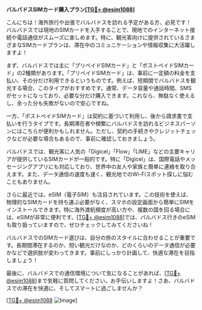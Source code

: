 **バルバドスSIMカード購入プラン[[TG💪+ @esim1088](https://t.me/s/esim1088)]**

こんにちは！海外旅行や出張でバルバドスを訪れる予定がある方、必見です！バルバドスでは現地のSIMカードを入手することで、現地でのインターネット接続や電話通信がスムーズに楽しめます。特に、観光客向けに提供されているさまざまなSIMカードプランは、滞在中のコミュニケーションや情報収集に大活躍しますよ！

まず、バルバドスでは主に「プリペイドSIMカード」と「ポストペイドSIMカード」の2種類があります。「プリペイドSIMカード」は、事前に一定額の料金を支払い、その分だけ利用できるというものです。例えば、短期間でバルバドスを観光する場合、このタイプがおすすめです。通常、データ容量や通話時間、SMSがセットになっており、必要な分だけ購入できます。これなら、無駄なく使えるし、余った分も失敗がないので安心ですね。

一方、「ポストペイドSIMカード」は契約に基づいて利用し、後から請求書で支払いを行うタイプです。長期滞在者や頻繁にバルバドスを訪れるビジネスパーソンにはこちらが便利かもしれません。ただし、契約の手続きやクレジットチェックなどが必要な場合もあるので、事前に確認しておきましょう。

バルバドスでは、観光客に人気の「Digicel」「Flow」「LIME」などの主要キャリアが提供しているSIMカードが一般的です。特に「Digicel」は、国際電話やメッセージングアプリにも対応しており、世界中の友人や家族と簡単に連絡を取り合えます。また、データ通信の速度も速く、観光地でのWi-Fiスポット探しに悩むこともありません。

さらに最近では、eSIM（電子SIM）も注目されています。この技術を使えば、物理的なSIMカードを持ち運ぶ必要がなく、スマホの設定画面から簡単にSIMをインストールできます。特に海外渡航頻度が高い方や、複数の国を回る場合には、eSIMが非常に便利です。[[TG💪+ @esim1088](https://t.me/s/esim1088)]では、バルバドス行きのeSIMも取り扱っていますので、ぜひチェックしてみてくださいね！

バルバドスでのSIMカード選びは、自分の旅のスタイルに合わせることが重要です。長期間滞在するのか、短い観光だけなのか、どのくらいのデータ通信が必要かなどで選択肢が変わってきます。事前にしっかり計画して、快適な滞在を目指しましょう！

最後に、バルバドスでの通信環境について気になることがあれば、[[TG💪+ @esim1088](https://t.me/s/esim1088)]まで気軽に質問してください。お手伝いしますよ！さあ、バルバドスでの滞在を快適に、そしてスマートに過ごしませんか？

[[TG💪+ @esim1088](https://t.me/s/esim1088) ![Image](https://i.postimg.cc/Y0z9fWf4/image.png)]